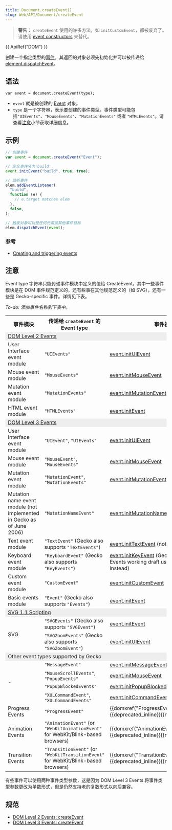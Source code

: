 ```yaml
---
title: Document.createEvent()
slug: Web/API/Document/createEvent
---
```


> **警告：** `createEvent` 使用的许多方法，如 `initCustomEvent`，都被废弃了。请使用 [event constructors](/zh-CN/docs/Web/API/CustomEvent) 来替代。

{{ ApiRef("DOM") }}

创建一个指定类型的[事件](/zh-CN/docs/Web/API/Event)。其返回的对象必须先初始化并可以被传递给 [element.dispatchEvent](/zh-CN/docs/DOM/element.dispatchEvent)。

## 语法

```
var event = document.createEvent(type);
```

- `event` 就是被创建的 [Event](/zh-CN/docs/DOM/event) 对象。
- `type` 是一个字符串，表示要创建的事件类型。事件类型可能包括`"UIEvents"`、`"MouseEvents"`、`"MutationEvents"` 或者 `"HTMLEvents"`。请查看[注意](#注意)小节获取详细信息。

## 示例

```js
// 创建事件
var event = document.createEvent("Event");

// 定义事件名为'build'.
event.initEvent("build", true, true);

// 监听事件
elem.addEventListener(
  "build",
  function (e) {
    // e.target matches elem
  },
  false,
);

// 触发对象可以是任何元素或其他事件目标
elem.dispatchEvent(event);
```

### 参考

- [Creating and triggering events](/zh-CN/docs/Web/Guide/Events/Creating_and_triggering_events)

## 注意

Event type 字符串只能传递事件模块中定义的值给 CreateEvent。其中一些事件模块是在 DOM 事件规范定义的，还有些事在其他规范定义的（如 SVG），还有一些是 Gecko-specific 事件。详情见下表。

_To-do: 添加事件名称到下表中。_

<table class="fullwidth-table">
  <tbody>
    <tr>
      <th>事件模块</th>
      <th>传递给 <code>createEvent</code> 的 Event type</th>
      <th>事件初始化方法</th>
    </tr>
    <tr style="background-color: #eee">
      <td colspan="3">
        <a
          href="http://www.w3.org/TR/DOM-Level-2-Events/events.html#Events-eventgroupings"
          >DOM Level 2 Events</a
        >
      </td>
    </tr>
    <tr>
      <td>User Interface event module</td>
      <td><code>"UIEvents"</code></td>
      <td><a href="/zh-CN/docs/DOM/event.initUIEvent">event.initUIEvent</a></td>
    </tr>
    <tr>
      <td>Mouse event module</td>
      <td><code>"MouseEvents"</code></td>
      <td>
        <a href="/zh-CN/docs/DOM/event.initMouseEvent">event.initMouseEvent</a>
      </td>
    </tr>
    <tr>
      <td>Mutation event module</td>
      <td><code>"MutationEvents"</code></td>
      <td>
        <a href="/zh-CN/docs/DOM/event.initMutationEvent"
          >event.initMutationEvent</a
        >
      </td>
    </tr>
    <tr>
      <td>HTML event module</td>
      <td><code>"HTMLEvents"</code></td>
      <td><a href="/zh-CN/docs/DOM/event.initEvent">event.initEvent</a></td>
    </tr>
    <tr style="background-color: #eee">
      <td colspan="3">
        <a href="http://www.w3.org/TR/DOM-Level-3-Events/"
          >DOM Level 3 Events</a
        >
      </td>
    </tr>
    <tr>
      <td>User Interface event module</td>
      <td><code>"UIEvent"</code>, <code>"UIEvents"</code></td>
      <td><a href="/zh-CN/docs/DOM/event.initUIEvent">event.initUIEvent</a></td>
    </tr>
    <tr>
      <td>Mouse event module</td>
      <td><code>"MouseEvent"</code>, <code>"MouseEvents"</code></td>
      <td>
        <a href="/zh-CN/docs/DOM/event.initMouseEvent">event.initMouseEvent</a>
      </td>
    </tr>
    <tr>
      <td>Mutation event module</td>
      <td><code>"MutationEvent"</code>, <code>"MutationEvents"</code></td>
      <td>
        <a href="/zh-CN/docs/DOM/event.initMutationEvent"
          >event.initMutationEvent</a
        >
      </td>
    </tr>
    <tr>
      <td>
        Mutation name event module (not implemented in Gecko as of June 2006)
      </td>
      <td><code>"MutationNameEvent"</code></td>
      <td>
        <a href="/zh-CN/docs/DOM/event.initMutationNameEvent"
          >event.initMutationNameEvent</a
        >
      </td>
    </tr>
    <tr>
      <td>Text event module</td>
      <td>
        <code>"TextEvent"</code> (Gecko also supports <code>"TextEvents"</code>)
      </td>
      <td>
        <a href="/zh-CN/docs/DOM/event.initTextEvent">event.initTextEvent</a>
        (not implemented)
      </td>
    </tr>
    <tr>
      <td>Keyboard event module</td>
      <td>
        <code>"KeyboardEvent"</code> (Gecko also supports
        <code>"KeyEvents"</code>)
      </td>
      <td>
        <a href="/zh-CN/docs/DOM/event.initKeyEvent">event.initKeyEvent</a>
        (Gecko-specific; the DOM 3 Events working draft uses
        <code>initKeyboardEvent</code> instead)
      </td>
    </tr>
    <tr>
      <td>Custom event module</td>
      <td><code>"CustomEvent"</code></td>
      <td><a href="/zh-CN/docs/DOM/CustomEvent">event.initCustomEvent</a></td>
    </tr>
    <tr>
      <td>Basic events module</td>
      <td><code>"Event"</code> (Gecko also supports <code>"Events"</code>)</td>
      <td><a href="/zh-CN/docs/DOM/event.initEvent">event.initEvent</a></td>
    </tr>
    <tr style="background-color: #eee">
      <td colspan="3">
        <a href="http://www.w3.org/TR/SVG/script.html#DOMInterfaces"
          >SVG 1.1 Scripting</a
        >
      </td>
    </tr>
    <tr>
      <td rowspan="2">SVG</td>
      <td>
        <code>"SVGEvents"</code> (Gecko also supports <code>"SVGEvent"</code>)
      </td>
      <td><a href="/zh-CN/docs/DOM/event.initEvent">event.initEvent</a></td>
    </tr>
    <tr>
      <td>
        <code>"SVGZoomEvents"</code> (Gecko also supports
        <code>"SVGZoomEvent"</code>)
      </td>
      <td><a href="/zh-CN/docs/DOM/event.initUIEvent">event.initUIEvent</a></td>
    </tr>
    <tr style="background-color: #eee">
      <td colspan="3">Other event types supported by Gecko</td>
    </tr>
    <tr>
      <td rowspan="4">-</td>
      <td><code>"MessageEvent"</code></td>
      <td>
        <a href="/zh-CN/docs/DOM/event.initMessageEvent"
          >event.initMessageEvent</a
        >
      </td>
    </tr>
    <tr>
      <td><code>"MouseScrollEvents"</code>, <code>"PopupEvents"</code></td>
      <td>
        <a href="/zh-CN/docs/DOM/event.initMouseEvent">event.initMouseEvent</a>
      </td>
    </tr>
    <tr>
      <td><code>"PopupBlockedEvents"</code></td>
      <td>
        <a href="/zh-CN/docs/DOM/event.initPopupBlockedEvent"
          >event.initPopupBlockedEvent</a
        >
      </td>
    </tr>
    <tr>
      <td><code>"XULCommandEvent"</code>, <code>"XULCommandEvents"</code></td>
      <td>
        <a href="/zh-CN/docs/DOM/event.initCommandEvent"
          >event.initCommandEvent</a
        >
      </td>
    </tr>
    <tr>
      <td>Progress Events</td>
      <td><code>"ProgressEvent"</code></td>
      <td>
        {{domxref("ProgressEvent.initProgressEvent()")}}{{deprecated_inline}}{{non-standard_inline()}}
      </td>
    </tr>
    <tr>
      <td>Animation Events</td>
      <td>
        <code>"AnimationEvent"</code> (or
        <code>"WebKitAnimationEvent"</code> for WebKit/Blink-based browsers)
      </td>
      <td>
        {{domxref("AnimationEvent.initAnimationEvent()")}}{{deprecated_inline}}{{non-standard_inline()}}
      </td>
    </tr>
    <tr>
      <td>Transition Events</td>
      <td>
        <code>"TransitionEvent"</code> (or
        <code>"WebKitTransitionEvent"</code> for WebKit/Blink-based browsers)
      </td>
      <td>
        {{domxref("TransitionEvent.initTransitionEvent()")}}{{deprecated_inline}}{{non-standard_inline()}}
      </td>
    </tr>
  </tbody>
</table>

有些事件可以使用两种事件类型参数，这是因为 DOM Level 3 Events 将事件类型参数更改为单数形式，但是仍然支持老的复数形式以向后兼容。

## 规范

- [DOM Level 2 Events: createEvent](http://www.w3.org/TR/DOM-Level-2-Events/events.html#Events-DocumentEvent-createEvent)
- [DOM Level 3 Events: createEvent](http://www.w3.org/TR/DOM-Level-3-Events/#events-Events-DocumentEvent-createEvent)
